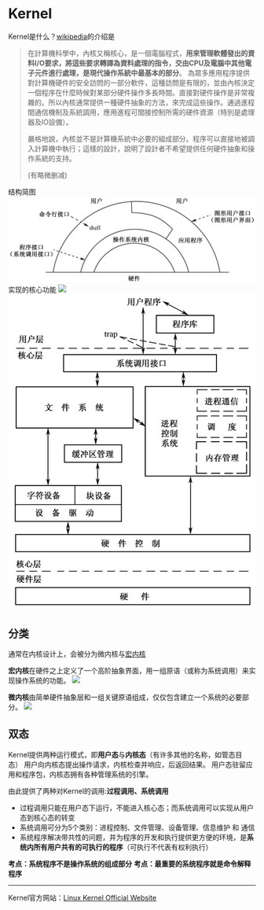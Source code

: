 # Kernel



Kernel是什么？[wikipedia](https://www.wikiwand.com/zh-hant/%E5%86%85%E6%A0%B8)的介绍是

> 在計算機科學中，內核又稱核心，是一個電腦程式，**用來管理軟體發出的資料I/O要求，將這些要求轉譯為資料處理的指令，交由CPU及電腦中其他電子元件進行處理，是現代操作系統中最基本的部分**。
為眾多應用程序提供對計算機硬件的安全訪問的一部分軟件，這種訪問是有限的，並由內核決定一個程序在什麼時候對某部分硬件操作多長時間。直接對硬件操作是非常複雜的。所以內核通常提供一種硬件抽象的方法，來完成這些操作。通過進程間通信機制及系統調用，應用進程可間接控制所需的硬件資源（特別是處理器及IO設備）。
> 
> 嚴格地說，內核並不是計算機系統中必要的組成部分。程序可以直接地被調入計算機中執行；這樣的設計，說明了設計者不希望提供任何硬件抽象和操作系統的支持。
>
> (有略微删减)

结构简图
![kernel](./.src/pic/image.png)
实现的核心功能
![](https://upload.wikimedia.org/wikipedia/commons/thumb/8/8f/Kernel_Layout.svg/440px-Kernel_Layout.svg.png)
![kernel](./.src/pic/image2.png)

## 分类
通常在内核设计上，会被分为微内核与[宏内核](https://www.wikiwand.com/zh-hant/%E5%AE%8F%E5%86%85%E6%A0%B8)

**宏内核**在硬件之上定义了一个高阶抽象界面，用一组原语（或称为系统调用）来实现操作系统的功能。
![](https://upload.wikimedia.org/wikipedia/commons/e/e9/Kernel-monolithic-CN.png)

**微内核**由简单硬件抽象层和一组关键原语组成，仅仅包含建立一个系统的必要部分。
![](https://upload.wikimedia.org/wikipedia/commons/8/84/Kernel-microkernel-CN.png)



## 双态
Kernel提供两种运行模式，即**用户态**与**内核态**（有许多其他的名称，如管态目态）
用户向内核态提出操作请求，内核检查并响应，后返回结果。
用户态驻留应用和程序包，内核态拥有各种管理系统的引擎。

由此提供了两种对Kernel的调用:**过程调用、系统调用**
- 过程调用只能在用户态下运行，不能进入核心态；而系统调用可以实现从用户态到核心态的转变
- 系统调用可分为5个类别：进程控制、文件管理、设备管理、信息维护 和 通信
- 系统程序解决带共性的问题，并为程序的开发和执行提供更方便的环境，是**系统内所有用户共有的可执行的程序**（可执行不代表有权利执行）

**考点：系统程序不是操作系统的组成部分**
**考点：最重要的系统程序就是命令解释程序**

---

Kernel官方网站：[Linux Kernel Official Website](https://www.kernel.org/)

